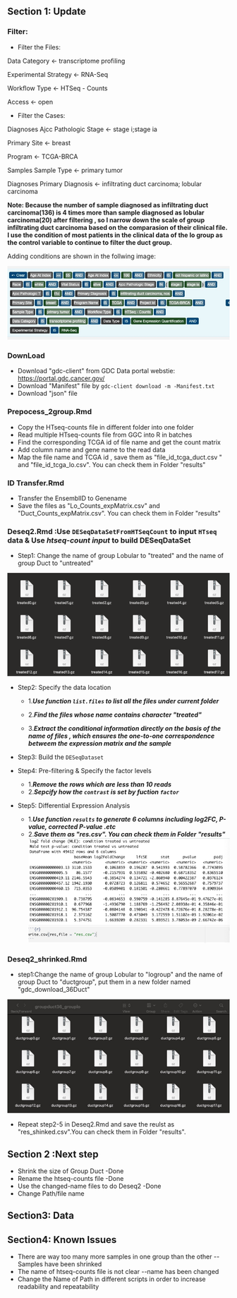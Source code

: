 ## Section 1: Update

### Filter:

- Filter the Files:

Data Category <- transcriptome profiling

Experimental Strategy <- RNA-Seq

Workflow Type <- HTSeq - Counts

Access <- open

- Filter the Cases:

Diagnoses Ajcc Pathologic Stage <- stage i;stage ia

Primary Site <- breast

Program <- TCGA-BRCA

Samples Sample Type <- primary tumor

Diagnoses Primary Diagnosis <- infiltrating duct carcinoma; lobular carcinoma

**Note: Because the number of sample diagnosed as infiltrating duct carcinoma(136) is 4 times more than sample diagnosed as lobular carcinoma(20) after filtering , so I narrow down the scale of group infiltrating duct carcinoma based on the comparasion of their clinical file. I use the condition of most patients in the clinical data of the lo group as the control variable to continue to filter the duct group.**

Adding conditions are shown in the follwing image:

![](https://github.com/Margery0011/510_Final_Project/blob/main/images/701636788772_.pic.jpg)

### DownLoad

- Download "gdc-client" from GDC Data portal webstie: https://portal.gdc.cancer.gov/ 
- Download "Manifest" file by `gdc-client download -m -Manifest.txt`
- Download "json" file


### Prepocess_2group.Rmd

- Copy the HTseq-counts file in different folder into one folder
- Read multiple HTseq-counts file from GGC into R in batches
- Find the corresponding TCGA id of file name and get the count matrix
- Add column name and gene name to the read data
- Map the file name and TCGA id , save them as "file_id_tcga_duct.csv " and "file_id_tcga_lo.csv". You can check them in Folder "results"
 

### ID Transfer.Rmd

- Transfer the EnsemblID to Genename
- Save the files as "Lo_Counts_expMatrix.csv" and "Duct_Counts_expMatrix.csv". You can check them in Folder "results"

### Deseq2.Rmd :Use `DESeqDataSetFromHTSeqCount` to input `HTseq` data & Use ***htseq-count input*** to build DESeqDataSet

- Step1: Change the name of group Lobular to "treated" and the name of group Duct to "untreated"

![](https://github.com/Margery0011/510_Final_Project/blob/main/images/github1.png)

- Step2: Specify the data location

    - 1.***Use function `list.files` to list all the files under current folder***
 
    - 2.***Find the files whose name contains character "treated"***

    - 3.***Extract the conditional information directly on the basis of the name of files , which ensures the one-to-one correspondence betweem the expression matrix and the sample***

- Step3: Build the `DESeqDataset`
- Step4: Pre-filtering & Specify the factor levels

     - 1.***Remove the rows which are less than 10 reads***
     - 2.***Sepcify how the `contrast` is set by fuction `factor`***
- Step5: Differential Expression Analysis 

     - 1.***Use function `results` to generate 6 columns including log2FC, P-value, corrected P-value .etc***
     - 2.***Save them as "res.csv". You can check them in Folder "results"***
![](https://github.com/Margery0011/510_Final_Project/blob/main/images/github3.png)

### Deseq2_shrinked.Rmd

- step1:Change the name of group Lobular to "logroup" and the name of group Duct to "ductgroup", put them in a new folder named "gdc_download_36Duct"

![](https://github.com/Margery0011/510_Final_Project/blob/main/images/711636791515_.pic.jpg)

- Repeat step2-5 in Deseq2.Rmd and save the reulst as "res_shinked.csv".You can check them in Folder "results".


## Section 2 :Next step

- Shrink the size of Group Duct -Done
- Rename the htseq-counts file -Done
- Use the changed-name files to do Deseq2 -Done
- Change Path/file name


## Section3: Data

## Section4: Known Issues

- There are way too many more samples in one group than the other --Samples have been shrinked
- The name of htseq-counts file is not clear --name has been changed
- Change the Name of Path in different scripts in order to increase readability and repeatability 
